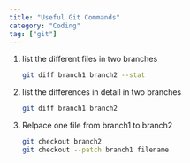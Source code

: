 ```yaml
---
title: "Useful Git Commands"
category: "Coding"
tag: ["git"]
---
```


1. list the different files in two branches

    ```bash
    git diff branch1 branch2 --stat
    ```

2. list the differences in detail in two branches

    ```bash
    git diff branch1 branch2
    ```

3. Relpace one file from branch1 to branch2

    ```bash
    git checkout branch2
    git checkout --patch branch1 filename
    ```